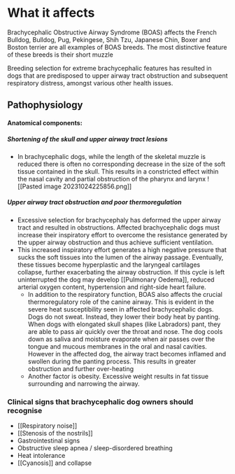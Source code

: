 # What it affects
Brachycephalic Obstructive Airway Syndrome (BOAS) affects the French Bulldog, Bulldog, Pug, Pekingese, Shih Tzu, Japanese Chin, Boxer and Boston terrier are all examples of BOAS breeds. The most distinctive feature of these breeds is their short muzzle

Breeding selection for extreme brachycephalic features has resulted in dogs that are predisposed to upper airway tract obstruction and subsequent respiratory distress, amongst various other health issues.

## Pathophysiology
#### Anatomical components:
##### Shortening of the skull and upper airway tract lesions
- In brachycephalic dogs, while the length of the skeletal muzzle is reduced there is often no corresponding decrease in the size of the soft tissue contained in the skull. This results in a constricted effect within the nasal cavity and partial obstruction of the pharynx and larynx
![[Pasted image 20231024225856.png]]

##### Upper airway tract obstruction and poor thermoregulation
- Excessive selection for brachycephaly has deformed the upper airway tract and resulted in obstructions. Affected brachycephalic dogs must increase their inspiratory effort to overcome the resistance generated by the upper airway obstruction and thus achieve sufficient ventilation.
- This increased inspiratory effort generates a high negative pressure that sucks the soft tissues into the lumen of the airway passage. Eventually, these tissues become hyperplastic and the laryngeal cartilages collapse, further exacerbating the airway obstruction. If this cycle is left uninterrupted the dog may develop [[Pulmonary Oedema]], reduced arterial oxygen content, hypertension and right-side heart failure.
  - In addition to the respiratory function, BOAS also affects the crucial thermoregulatory role of the canine airway. This is evident in the severe heat susceptibility seen in affected brachycephalic dogs. Dogs do not sweat. Instead, they lower their body heat by panting. When dogs with elongated skull shapes (like Labradors) pant, they are able to pass air quickly over the throat and nose. The dog cools down as saliva and moisture evaporate when air passes over the tongue and mucous membranes in the oral and nasal cavities. However in the affected dog, the airway tract becomes inflamed and swollen during the panting process. This results in greater obstruction and further over-heating
  - Another factor is obesity. Excessive weight results in fat tissue surrounding and narrowing the airway. 

### Clinical signs that brachycephalic dog owners should recognise
- [[Respiratory noise]]
- [[Stenosis of the nostrils]]
- Gastrointestinal signs
- Obstructive sleep apnea / sleep-disordered breathing
- Heat intolerance
- [[Cyanosis]] and collapse